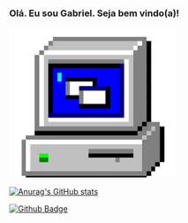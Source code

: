 ### Olá. Eu sou Gabriel. Seja bem vindo(a)!
<img src=https://github.com/TheDudeThatCode/TheDudeThatCode/blob/master/Assets/PC.gif width="300">

[![Anurag's GitHub stats](https://github-readme-stats.vercel.app/api?username=gabriel-cavalcante-de-jesus-oliveira)](https://github.com/anuraghazra/github-readme-stats)

[![Github Badge](https://img.shields.io/badge/-Github-000?style=flat-square&logo=Github&logoColor=white&link=https://github.com)](https://github.com)
